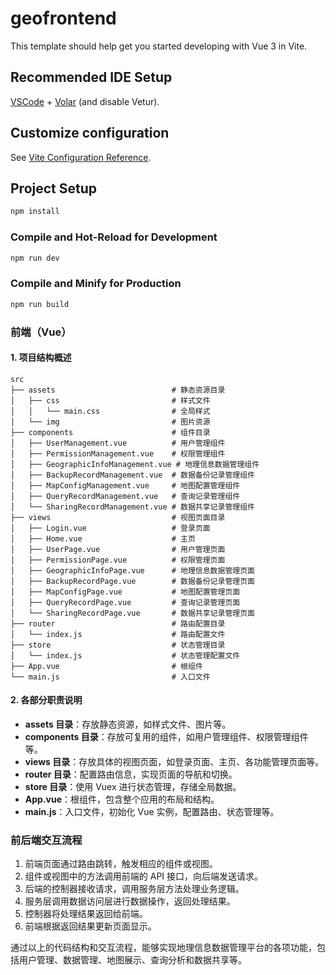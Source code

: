 # geofrontend

This template should help get you started developing with Vue 3 in Vite.

## Recommended IDE Setup

[VSCode](https://code.visualstudio.com/) + [Volar](https://marketplace.visualstudio.com/items?itemName=Vue.volar) (and disable Vetur).

## Customize configuration

See [Vite Configuration Reference](https://vite.dev/config/).

## Project Setup

```sh
npm install
```

### Compile and Hot-Reload for Development

```sh
npm run dev
```

### Compile and Minify for Production

```sh
npm run build
```

### 前端（Vue）

#### 1. 项目结构概述
```
src
├── assets                          # 静态资源目录
│   ├── css                         # 样式文件
│   │   └── main.css                # 全局样式
│   └── img                         # 图片资源
├── components                      # 组件目录
│   ├── UserManagement.vue          # 用户管理组件
│   ├── PermissionManagement.vue    # 权限管理组件
│   ├── GeographicInfoManagement.vue # 地理信息数据管理组件
│   ├── BackupRecordManagement.vue  # 数据备份记录管理组件
│   ├── MapConfigManagement.vue     # 地图配置管理组件
│   ├── QueryRecordManagement.vue   # 查询记录管理组件
│   └── SharingRecordManagement.vue # 数据共享记录管理组件
├── views                           # 视图页面目录
│   ├── Login.vue                   # 登录页面
│   ├── Home.vue                    # 主页
│   ├── UserPage.vue                # 用户管理页面
│   ├── PermissionPage.vue          # 权限管理页面
│   ├── GeographicInfoPage.vue      # 地理信息数据管理页面
│   ├── BackupRecordPage.vue        # 数据备份记录管理页面
│   ├── MapConfigPage.vue           # 地图配置管理页面
│   ├── QueryRecordPage.vue         # 查询记录管理页面
│   └── SharingRecordPage.vue       # 数据共享记录管理页面
├── router                          # 路由配置目录
│   └── index.js                    # 路由配置文件
├── store                           # 状态管理目录
│   └── index.js                    # 状态管理配置文件
├── App.vue                         # 根组件
└── main.js                         # 入口文件
```

#### 2. 各部分职责说明
- **assets 目录**：存放静态资源，如样式文件、图片等。
- **components 目录**：存放可复用的组件，如用户管理组件、权限管理组件等。
- **views 目录**：存放具体的视图页面，如登录页面、主页、各功能管理页面等。
- **router 目录**：配置路由信息，实现页面的导航和切换。
- **store 目录**：使用 Vuex 进行状态管理，存储全局数据。
- **App.vue**：根组件，包含整个应用的布局和结构。
- **main.js**：入口文件，初始化 Vue 实例，配置路由、状态管理等。

### 前后端交互流程
1. 前端页面通过路由跳转，触发相应的组件或视图。
2. 组件或视图中的方法调用前端的 API 接口，向后端发送请求。
3. 后端的控制器接收请求，调用服务层方法处理业务逻辑。
4. 服务层调用数据访问层进行数据操作，返回处理结果。
5. 控制器将处理结果返回给前端。
6. 前端根据返回结果更新页面显示。

通过以上的代码结构和交互流程，能够实现地理信息数据管理平台的各项功能，包括用户管理、数据管理、地图展示、查询分析和数据共享等。

